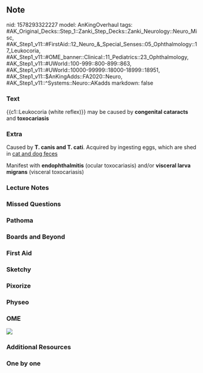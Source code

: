 ## Note
nid: 1578293322227
model: AnKingOverhaul
tags: #AK_Original_Decks::Step_1::Zanki_Step_Decks::Zanki_Neurology::Neuro_Misc, #AK_Step1_v11::#FirstAid::12_Neuro_&_Special_Senses::05_Ophthalmology::17_Leukocoria, #AK_Step1_v11::#OME_banner::Clinical::11_Pediatrics::23_Ophthalmology, #AK_Step1_v11::#UWorld::100-999::800-899::863, #AK_Step1_v11::#UWorld::10000-99999::18000-18999::18951, #AK_Step1_v11::$AnKingAdds::FA2020::Neuro, #AK_Step1_v11::^Systems::Neuro::AKadds
markdown: false

### Text
{{c1::Leukocoria (white reflex)}} may be caused by <b>congenital
cataracts</b> and <b>toxocariasis</b>

### Extra
Caused by <b>T. canis and T. cati</b>. Acquired by ingesting eggs,
which are shed in <u>cat and dog feces</u>
<div>
  Manifest with <b>endophthalmitis</b> (ocular toxocariasis) and/or
  <b>visceral larva migrans</b> (visceral toxocariasis)
</div>

### Lecture Notes


### Missed Questions


### Pathoma


### Boards and Beyond


### First Aid


### Sketchy


### Pixorize


### Physeo


### OME
<div class="ome-widget">
  <a href=
  "https://onlinemeded.org/spa/pediatrics/ophthalmology/acquire?ref=anki">
  <img src="_OME_AnkiFlashcards_Lesson_3.png"></a>
</div>

### Additional Resources


### One by one

